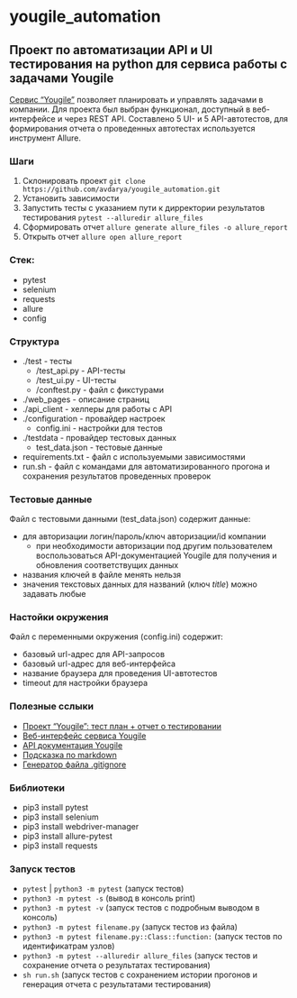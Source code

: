 # yougile_automation

## Проект по автоматизации API и UI тестирования на python для сервиса работы с задачами Yougile
[Сервис “Yougile”](https://ru.yougile.com) позволяет планировать и управлять задачами в компании.
Для проекта был выбран функционал, доступный в веб-интерфейсе и через REST API.
Составлено 5 UI- и 5 API-автотестов, для формирования отчета о проведенных автотестах используется инструмент Allure.

### Шаги
1. Склонировать проект `git clone https://github.com/avdarya/yougile_automation.git`
2. Установить зависимости
3. Запустить тесты с указанием пути к дирректории результатов тестирования `pytest --alluredir allure_files`
4. Сформировать отчет `allure generate allure_files -o allure_report`
5. Открыть отчет `allure open allure_report`

### Стек:
- pytest
- selenium
- requests
- allure
- config

### Структура
- ./test - тесты
    - /test_api.py - API-тесты
    - /test_ui.py - UI-тесты
    - /conftest.py - файл с фикстурами
- ./web_pages - описание страниц 
- ./api_client - хелперы для работы с API 
- ./configuration - провайдер настроек
    - config.ini - настройки для тестов
- ./testdata - провайдер тестовых данных
    - test_data.json - тестовые данные
- requirements.txt - файл с используемыми зависимостями
- run.sh - файл с командами для автоматизированного прогона и сохранения результатов проведенных проверок

### Тестовые данные
Файл с тестовыми данными (test_data.json) содержит данные:
- для авторизации логин/пароль/ключ авторизации/id компании
    - при необходимости авторизации под другим пользователем воспользоваться API-документацией Yougile для получения и обновления соответствущих данных
- названия ключей в файле менять нельзя
- значения текстовых данных для названий (ключ *title*) можно задавать любые

### Настойки окружения
Файл с переменными окружения (config.ini) содержит:
- базовый url-адрес для API-запросов
- базовый url-адрес для веб-интерфейса
- название браузера для проведения UI-автотестов
- timeout для настройки браузера

### Полезные сслыки
- [Проект “Yougile”: тест план + отчет о тестировании](https://tsy-darya.notion.site/Yougile-237236f4e79246d1b1e5ca2e09d121c6?pvs=4)
- [Веб-интерфейс сервиса Yougile](https://ru.yougile.com/)
- [API документация Yougile](https://ru.yougile.com/api-v2#/)
- [Подсказка по markdown](https://www.markdownguide.org/basic-syntax/)
- [Генератор файла .gitignore](https://www.toptal.com/developers/gitignore)

### Библиотеки
- pip3 install pytest
- pip3 install selenium
- pip3 install webdriver-manager
- pip3 install allure-pytest
- pip3 install requests

### Запуск тестов
- `pytest` | `python3 -m pytest`  (запуск тестов)
- `python3 -m pytest -s` (вывод в консоль print)
- `python3 -m pytest -v` (запуск тестов с подробным выводом в консоль)
- `python3 -m pytest filename.py` (запуск тестов из файла)
- `python3 -m pytest filename.py::Class::function:` (запуск тестов по идентификатрам узлов)
- `python3 -m pytest --alluredir allure_files` (запуск тестов и сохранение отчета о результатах тестирования)
- `sh run.sh` (запуск тестов с сохранением истории прогонов и генерация отчета с результатами тестирования)